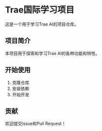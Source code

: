 # Trae国际学习项目

这是一个用于学习Trae AI的项目仓库。

## 项目简介

本项目用于探索和学习Trae AI的各种功能和特性。

## 开始使用

1. 克隆仓库
2. 安装依赖
3. 开始开发

## 贡献

欢迎提交Issue和Pull Request！